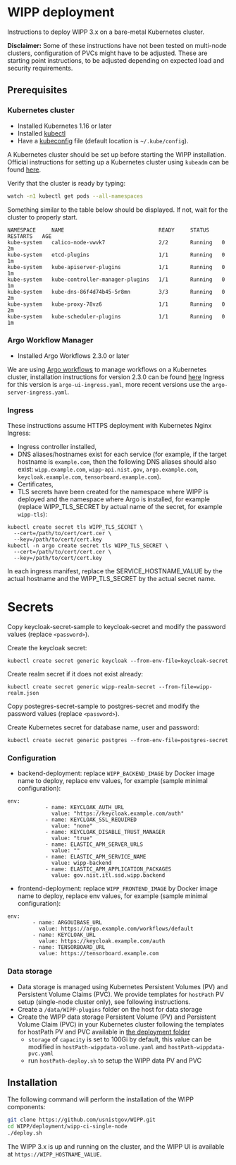 # WIPP deployment

Instructions to deploy WIPP 3.x on a bare-metal Kubernetes cluster.

**Disclaimer:** Some of these instructions have not been tested on multi-node clusters, configuration of PVCs might have to be adjusted. These are starting point instructions, to be adjusted depending on expected load and security requirements.

## Prerequisites

### Kubernetes cluster

* Installed Kubernetes 1.16 or later
* Installed [kubectl](https://kubernetes.io/docs/tasks/tools/install-kubectl/)
* Have a [kubeconfig](https://kubernetes.io/docs/tasks/access-application-cluster/configure-access-multiple-clusters/) file (default location is `~/.kube/config`).

A Kubernetes cluster should be set up before starting the WIPP installation. Official instructions for setting up a Kubernetes cluster using `kubeadm` can be found [here](https://kubernetes.io/docs/setup/independent/create-cluster-kubeadm/).

Verify that the cluster is ready by typing:
```bash
watch -n1 kubectl get pods --all-namespaces
```

Something similar to the table below should be displayed. If not, wait for the 
cluster to properly start.
```
NAMESPACE     NAME                              READY     STATUS    RESTARTS   AGE
kube-system   calico-node-vwvk7                 2/2       Running   0          2m
kube-system   etcd-plugins                      1/1       Running   0          1m
kube-system   kube-apiserver-plugins            1/1       Running   0          1m
kube-system   kube-controller-manager-plugins   1/1       Running   0          1m
kube-system   kube-dns-86f4d74b45-5r8mn         3/3       Running   0          2m
kube-system   kube-proxy-78vz6                  1/1       Running   0          2m
kube-system   kube-scheduler-plugins            1/1       Running   0          1m
```

### Argo Workflow Manager

* Installed Argo Workflows 2.3.0 or later

We are using [Argo workflows](https://argoproj.github.io/argo/) to manage workflows on a Kubernetes cluster, installation instructions for version 2.3.0 can be found [here](https://github.com/argoproj/argo/blob/master/demo.md)
Ingress for this version is `argo-ui-ingress.yaml`, more recent versions use the `argo-server-ingress.yaml`.

### Ingress

These instructions assume HTTPS deployment with Kubernetes Nginx Ingress:
- Ingress controller installed,
- DNS aliases/hostnames exist for each service (for example, if the target hostname is `example.com`, then the following DNS aliases should also exist: `wipp.example.com`, `wipp-api.nist.gov`, `argo.example.com`, `keycloak.example.com`, `tensorboard.example.com`). 
- Certificates,
- TLS secrets have been created for the namespace where WIPP is deployed and the namespace where Argo is installed, for example (replace WIPP_TLS_SECRET by actual name of the secret, for example `wipp-tls`):
```
kubectl create secret tls WIPP_TLS_SECRET \
  --cert=/path/to/cert/cert.cer \
  --key=/path/to/cert/cert.key
kubectl -n argo create secret tls WIPP_TLS_SECRET \
  --cert=/path/to/cert/cert.cer \
  --key=/path/to/cert/cert.key
```

In each ingress manifest, replace the SERVICE_HOSTNAME_VALUE by the actual hostname and the WIPP_TLS_SECRET by the actual secret name.

# Secrets
Copy keycloak-secret-sample to keycloak-secret and modify the password values (replace `<password>`).

Create the keycloak secret:
```
kubectl create secret generic keycloak --from-env-file=keycloak-secret
```
Create realm secret if it does not exist already:
```
kubectl create secret generic wipp-realm-secret --from-file=wipp-realm.json
```

Copy postegres-secret-sample to postgres-secret and modify the password values (replace `<password>`).

Create Kubernetes secret for database name, user and password:
```
kubectl create secret generic postgres --from-env-file=postgres-secret
```

### Configuration
- backend-deployment: replace `WIPP_BACKEND_IMAGE` by Docker image name to deploy, replace env values, for example (sample minimal configuration):
```
env:
            - name: KEYCLOAK_AUTH_URL
              value: "https://keycloak.example.com/auth"
            - name: KEYCLOAK_SSL_REQUIRED
              value: "none"
            - name: KEYCLOAK_DISABLE_TRUST_MANAGER
              value: "true"
            - name: ELASTIC_APM_SERVER_URLS
              value: ""
            - name: ELASTIC_APM_SERVICE_NAME
              value: wipp-backend
            - name: ELASTIC_APM_APPLICATION_PACKAGES
              value: gov.nist.itl.ssd.wipp.backend
```
- frontend-deployment: replace `WIPP_FRONTEND_IMAGE` by Docker image name to deploy, replace env values, for example (sample minimal configuration):
```
env:
        - name: ARGOUIBASE_URL
          value: https://argo.example.com/workflows/default
        - name: KEYCLOAK_URL
          value: https://keycloak.example.com/auth
        - name: TENSORBOARD_URL
          value: https://tensorboard.example.com
```


### Data storage
* Data storage is managed using Kubernetes Persistent Volumes (PV) and Persistent Volume Claims (PVC). We provide templates for `hostPath` PV setup (single-node cluster only), see following instructions.
* Create a `/data/WIPP-plugins` folder on the host for data storage 
* Create the WIPP data storage Persistent Volume (PV) and Persistent Volume Claim (PVC) in your Kubernetes cluster following the templates for hostPath PV and PVC available in [the deployment folder](deployment/volumes)
    * `storage` of `capacity` is set to 100Gi by default, this value can be modified in `hostPath-wippdata-volume.yaml` and `hostPath-wippdata-pvc.yaml`
    * run `hostPath-deploy.sh` to setup the WIPP data PV and PVC

## Installation

The following command will perform the installation of the WIPP components:
```bash
git clone https://github.com/usnistgov/WIPP.git
cd WIPP/deployment/wipp-ci-single-node
./deploy.sh
```

The WIPP 3.x is up and running on the cluster, and the WIPP UI is available at `https://WIPP_HOSTNAME_VALUE`.


